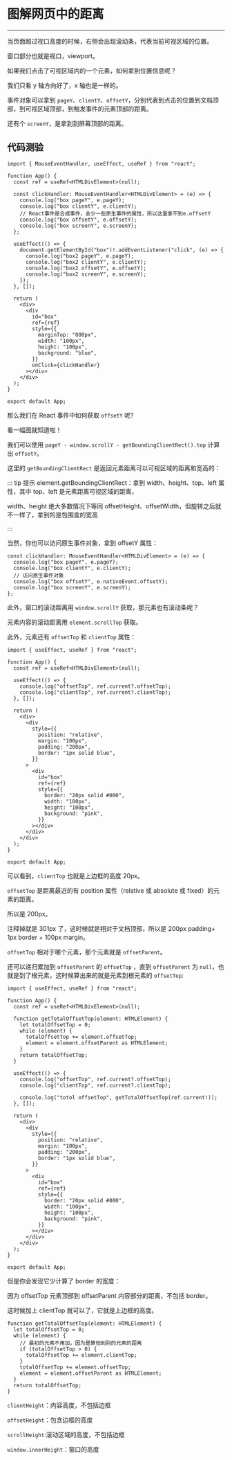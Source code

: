 # 图解网页中的距离

---

当页面超过视口高度的时候，右侧会出现滚动条，代表当前可视区域的位置。

<ImagePreview src="/react-img/bilibili.png" alt="bilibili" />

窗口部分也就是视口，viewport。

<ImagePreview src="/react-img/page.png" alt="page" style="height:400px" />

如果我们点击了可视区域内的一个元素，如何拿到位置信息呢？

我们只看 y 轴方向好了，x 轴也是一样的。

事件对象可以拿到 `pageY`、`clientY`、`offsetY`，分别代表到点击的位置到文档顶部，到可视区域顶部，到触发事件的元素顶部的距离。

还有个 `screenY`，是拿到到屏幕顶部的距离。

## 代码测验

```tsx
import { MouseEventHandler, useEffect, useRef } from "react";

function App() {
  const ref = useRef<HTMLDivElement>(null);

  const clickHandler: MouseEventHandler<HTMLDivElement> = (e) => {
    console.log("box pageY", e.pageY);
    console.log("box clientY", e.clientY);
    // React事件是合成事件，会少一些原生事件的属性，所以这里拿不到e.offsetY
    console.log("box offsetY", e.offsetY);
    console.log("box screenY", e.screenY);
  };

  useEffect(() => {
    document.getElementById("box")!.addEventListener("click", (e) => {
      console.log("box2 pageY", e.pageY);
      console.log("box2 clientY", e.clientY);
      console.log("box2 offsetY", e.offsetY);
      console.log("box2 screenY", e.screenY);
    });
  }, []);

  return (
    <div>
      <div
        id="box"
        ref={ref}
        style={{
          marginTop: "800px",
          width: "100px",
          height: "100px",
          background: "blue",
        }}
        onClick={clickHandler}
      ></div>
    </div>
  );
}

export default App;
```

那么我们在 React 事件中如何获取 `offsetY` 呢?

看一幅图就知道啦！

<ImagePreview src="/react-img/offsetY.png" alt="offsetY" style="height:400px" />

我们可以使用 `pageY - window.scrollY - getBoundingClientRect().top` 计算出 `offsetY`。

这里的 `getBoundingClientRect` 是返回元素距离可以可视区域的距离和宽高的：

<ImagePreview src="/react-img/getBoundingClientRect.png" alt="getBoundingClientRect" />

::: tip 提示
element.getBoundingClientRect：拿到 width、height、top、left 属性，其中 top、left 是元素距离可视区域的距离，

width、height 绝大多数情况下等同 offsetHeight、offsetWidth，但旋转之后就不一样了，拿到的是包围盒的宽高

:::

当然，你也可以访问原生事件对象，拿到 offsetY 属性：

```tsx
const clickHandler: MouseEventHandler<HTMLDivElement> = (e) => {
  console.log("box pageY", e.pageY);
  console.log("box clientY", e.clientY);
  // 访问原生事件对象
  console.log("box offsetY", e.nativeEvent.offsetY);
  console.log("box screenY", e.screenY);
};
```

此外，窗口的滚动距离用 `window.scrollY` 获取，那元素也有滚动条呢？

元素内容的滚动距离用 `element.scrollTop` 获取。

此外，元素还有 `offsetTop` 和 `clientTop` 属性：

```tsx
import { useEffect, useRef } from "react";

function App() {
  const ref = useRef<HTMLDivElement>(null);

  useEffect(() => {
    console.log("offsetTop", ref.current?.offsetTop);
    console.log("clientTop", ref.current?.clientTop);
  }, []);

  return (
    <div>
      <div
        style={{
          position: "relative",
          margin: "100px",
          padding: "200px",
          border: "1px solid blue",
        }}
      >
        <div
          id="box"
          ref={ref}
          style={{
            border: "20px solid #000",
            width: "100px",
            height: "100px",
            background: "pink",
          }}
        ></div>
      </div>
    </div>
  );
}

export default App;
```

<ImagePreview src="/react-img/clientTop.png" alt="clientTop" />

可以看到，`clientTop` 也就是上边框的高度 20px。

`offsetTop` 是距离最近的有 position 属性（relative 或 absolute 或 fixed）的元素的距离。

所以是 200px。

注释掉就是 301px 了，这时候就是相对于文档顶部，所以是 200px padding+ 1px border + 100px margin。

<ImagePreview src="/react-img/301.png" alt="301" />

`offsetTop` 相对于哪个元素，那个元素就是 `offsetParent`。

还可以递归累加到 `offsetParent` 的 `offsetTop` ，直到 `offsetParent` 为 `null`，也就是到了根元素，这时候算出来的就是元素到根元素的 `offsetTop`:

```tsx
import { useEffect, useRef } from "react";

function App() {
  const ref = useRef<HTMLDivElement>(null);

  function getTotalOffsetTop(element: HTMLElement) {
    let totalOffsetTop = 0;
    while (element) {
      totalOffsetTop += element.offsetTop;
      element = element.offsetParent as HTMLElement;
    }
    return totalOffsetTop;
  }

  useEffect(() => {
    console.log("offsetTop", ref.current?.offsetTop);
    console.log("clientTop", ref.current?.clientTop);

    console.log("totol offsetTop", getTotalOffsetTop(ref.current!));
  }, []);

  return (
    <div>
      <div
        style={{
          position: "relative",
          margin: "100px",
          padding: "200px",
          border: "1px solid blue",
        }}
      >
        <div
          id="box"
          ref={ref}
          style={{
            border: "20px solid #000",
            width: "100px",
            height: "100px",
            background: "pink",
          }}
        ></div>
      </div>
    </div>
  );
}

export default App;
```

但是你会发现它少计算了 border 的宽度：

因为 offsetTop 元素顶部到 offsetParent 内容部分的距离，不包括 border。

这时候加上 clientTop 就可以了，它就是上边框的高度。

```tsx
function getTotalOffsetTop(element: HTMLElement) {
  let totalOffsetTop = 0;
  while (element) {
    // 最初的元素不用加，因为是算他到别的元素的距离
    if (totalOffsetTop > 0) {
      totalOffsetTop += element.clientTop;
    }
    totalOffsetTop += element.offsetTop;
    element = element.offsetParent as HTMLElement;
  }
  return totalOffsetTop;
}
```

`clientHeight`：内容高度，不包括边框

<ImagePreview src="/react-img/clientHeight.png" alt="clientHeight" style="width:100%" />

`offsetHeight`：包含边框的高度

<ImagePreview src="/react-img/offsetHeight.png" alt="offsetHeight" style="width:100%" />

`scrollHeight`:滚动区域的高度，不包括边框

<ImagePreview src="/react-img/scrollHeight.png" alt="scrollHeight" />

`window.innerHeight`：窗口的高度

<ImagePreview src="/react-img/innerHeight.png" alt="innerHeight" />
